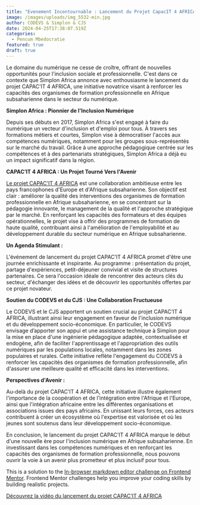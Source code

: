 ```yaml
---
title: "Evenement Incontournable : Lancement du Projet CapacIT 4 AFRICA"
image: /images/uploads/img_5532-min.jpg
author: CODEVS & Simplon & CJS
date: 2024-04-25T17:38:07.519Z
categories:
  - Pencum Mbedocratie
featured: true
draft: true
---
```

Le domaine du numérique ne cesse de croître, offrant de nouvelles opportunités pour l'inclusion sociale et professionnelle. C'est dans ce contexte que Simplon Africa annonce avec enthousiasme le lancement du projet CAPAC’IT 4 AFRICA, une initiative novatrice visant à renforcer les capacités des organismes de formation professionnelle en Afrique subsaharienne dans le secteur du numérique. 

**Simplon Africa : Pionnier de l'Inclusion Numérique**

Depuis ses débuts en 2017, Simplon Africa s'est engagé à faire du numérique un vecteur d'inclusion et d'emploi pour tous. À travers ses formations métiers et courtes, Simplon vise à démocratiser l'accès aux compétences numériques, notamment pour les groupes sous-représentés sur le marché du travail. Grâce à une approche pédagogique centrée sur les compétences et à des partenariats stratégiques, Simplon Africa a déjà eu un impact significatif dans la région.

**CAPAC’IT 4 AFRICA : Un Projet Tourné Vers l'Avenir**

[Le projet CAPAC’IT 4 AFRICA](https://codevsn.org/publications/lancement-du-projet-capacit-4-africa/) est une collaboration ambitieuse entre les pays francophones d'Europe et d'Afrique subsaharienne. Son objectif est clair : améliorer la qualité des interventions des organismes de formation professionnelle en Afrique subsaharienne, en se concentrant sur la pédagogie innovante, le management de la qualité et l'approche stratégique par le marché. En renforçant les capacités des formateurs et des équipes opérationnelles, le projet vise à offrir des programmes de formation de haute qualité, contribuant ainsi à l'amélioration de l'employabilité et au développement durable du secteur numérique en Afrique subsaharienne.

**Un Agenda Stimulant :**

L'événement de lancement du projet CAPAC’IT 4 AFRICA promet d'être une journée enrichissante et inspirante. Au programme : présentation du projet, partage d'expériences, petit-déjeuner convivial et visite de structures partenaires. Ce sera l'occasion idéale de rencontrer des acteurs clés du secteur, d'échanger des idées et de découvrir les opportunités offertes par ce projet novateur.

**Soutien du CODEVS et du CJS : Une Collaboration Fructueuse**

Le CODEVS et le CJS apportent un soutien crucial au projet CAPAC’IT 4 AFRICA, illustrant ainsi leur engagement en faveur de l'inclusion numérique et du développement socio-économique. En particulier, le CODEVS envisage d’apporter  son appui et une assistance technique à Simplon pour la mise en place d'une ingénierie pédagogique adaptée, contextualisée et endogène, afin de faciliter l'apprentissage et l'appropriation des outils numériques par les populations locales, notamment dans les zones populaires et rurales. Cette initiative reflète l'engagement du CODEVS à renforcer les capacités des organismes de formation professionnelle, afin d'assurer une meilleure qualité et efficacité dans les interventions.

**Perspectives d'Avenir :**

Au-delà du projet CAPAC’IT 4 AFRICA, cette initiative illustre également l'importance de la coopération et de l'intégration entre l'Afrique et l'Europe, ainsi que l'intégration africaine entre les différentes organisations et associations issues des pays africains. En unissant leurs forces, ces acteurs contribuent à créer un écosystème où l'expertise est valorisée et où les jeunes sont soutenus dans leur développement socio-économique.

En conclusion, le lancement du projet CAPAC’IT 4 AFRICA marque le début d'une nouvelle ère pour l'inclusion numérique en Afrique subsaharienne. En investissant dans les compétences numériques et en renforçant les capacités des organismes de formation professionnelle, nous pouvons ouvrir la voie à un avenir plus prometteur et plus inclusif pour tous.

This is a solution to the [In-browser markdown editor challenge on Frontend Mentor](https://www.frontendmentor.io/challenges/inbrowser-markdown-editor-r16TrrQX9). Frontend Mentor challenges help you improve your coding skills by building realistic projects. 

[Découvrez la vidéo du lancement du projet CAPAC’IT 4 AFRICA](https://youtu.be/qNS143loumI?si=74xrhUpk-z7Wl-yX)

